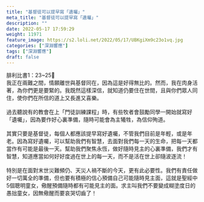```yaml
---
title: "基督徒可以提早寫「遺囑」"
meta_title: "基督徒可以提早寫「遺囑」"
description: ""
date: 2022-05-17 17:59:29
weight: 11971
feature_image: https://s2.loli.net/2022/05/17/UBKgiXm9c23o1vq.jpg
categories: ["深淵響應"]
tags: ["深淵響應"]
draft: false
---
```


腓利比書1：23~25<br />
我正在兩難之間，情願離世與基督同在，因為這是好得無比的。然而，我在肉身活著，為你們更是要緊的。我既然這樣深信，就知道仍要住在世間，且與你們眾人同住，使你們在所信的道上又長進又喜樂。<br />
<br />
過去聽說有的教會在上「門徒訓練課程」時，有些牧者會鼓勵同學一開始就寫好「遺囑」，因為要作好心裏準備，隨時可能會為主犧牲，為信仰殉道。<br />
<br />
其實只要是基督徒，每個人都應該提早寫好遺囑，不管我們目前是年輕，或是年老。因為寫好遺囑，可以幫助我們有智慧，去面對我們每一天的生命，把每一天都當作有可能是最後一天。幫助我們聚焦永恆，做好隨時見主的心裏準備，我們才有智慧，知道應當如何好好度過在世上的每一天，而不是活在世上卻隨波逐流！<br />
<br />
特別是在面對末世災難頻仍、天災人禍不斷的今天，更有此必要性。我們有責任做好一切萬全的準備，但也要有積極的信心預備自己可能隨時見主面，這就是聖經中5個聰明童女，儆醒預備隨時都有可能見主的面。求主叫我們不要變成糊塗度日的愚拙童女，因無儆醒而要哀哭切齒了！
        